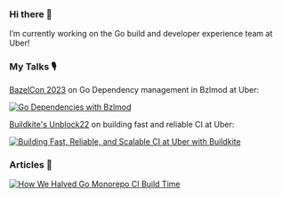 ### Hi there 👋

I’m currently working on the Go build and developer experience team at Uber!

### My Talks 🎙️

[BazelCon 2023](https://conf.bazel.build/) on Go Dependency management in Bzlmod at Uber:

[![Go Dependencies with Bzlmod](https://img.youtube.com/vi/QLbkMdUOI48/0.jpg)](https://www.youtube.com/watch?v=QLbkMdUOI48)

[Buildkite's Unblock22](https://buildkite.com/unblock/talks/uber-building-fast-reliable-and-scalable-ci-at-uber-with-buildkite) on building fast and reliable CI at Uber:

[![Building Fast, Reliable, and Scalable CI at Uber with Buildkite](https://img.youtube.com/vi/hPQhgdfpdT4/0.jpg)](https://www.youtube.com/watch?v=hPQhgdfpdT4)

### Articles 📝

[![How We Halved Go Monorepo CI Build Time](https://blog.uber-cdn.com/cdn-cgi/image/width=960,quality=80,onerror=redirect,format=auto/wp-content/uploads/2022/06/CI-bog-post-cover-1-4.jpeg)](https://www.uber.com/blog/how-we-halved-go-monorepo-ci-build-time/)
